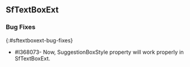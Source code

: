 ## SfTextBoxExt

### Bug Fixes
{:#sftextboxext-bug-fixes}

* \#I368073- Now, SuggestionBoxStyle property will work properly in SfTextBoxExt.